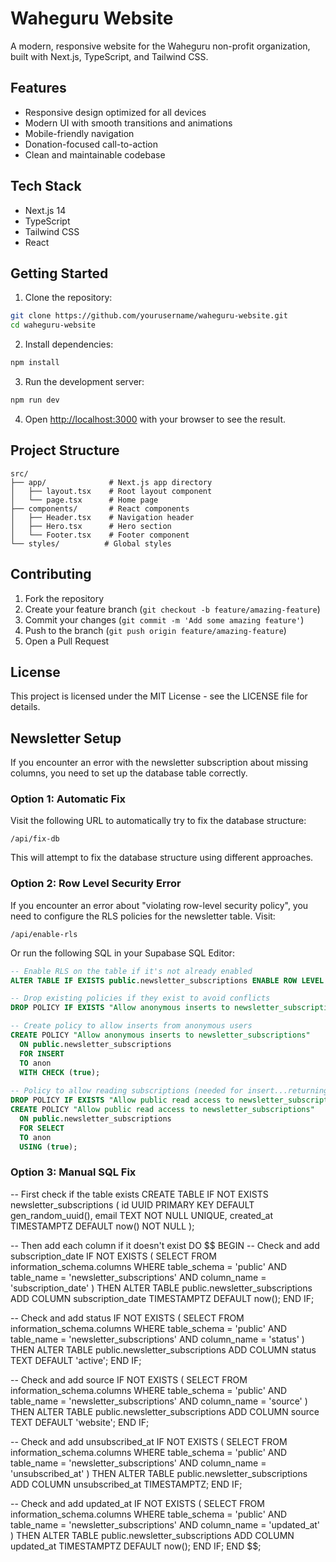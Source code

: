 # Waheguru Website

A modern, responsive website for the Waheguru non-profit organization, built with Next.js, TypeScript, and Tailwind CSS.

## Features

- Responsive design optimized for all devices
- Modern UI with smooth transitions and animations
- Mobile-friendly navigation
- Donation-focused call-to-action
- Clean and maintainable codebase

## Tech Stack

- Next.js 14
- TypeScript
- Tailwind CSS
- React

## Getting Started

1. Clone the repository:
```bash
git clone https://github.com/yourusername/waheguru-website.git
cd waheguru-website
```

2. Install dependencies:
```bash
npm install
```

3. Run the development server:
```bash
npm run dev
```

4. Open [http://localhost:3000](http://localhost:3000) with your browser to see the result.

## Project Structure

```
src/
├── app/              # Next.js app directory
│   ├── layout.tsx    # Root layout component
│   └── page.tsx      # Home page
├── components/       # React components
│   ├── Header.tsx    # Navigation header
│   ├── Hero.tsx      # Hero section
│   └── Footer.tsx    # Footer component
└── styles/          # Global styles
```

## Contributing

1. Fork the repository
2. Create your feature branch (`git checkout -b feature/amazing-feature`)
3. Commit your changes (`git commit -m 'Add some amazing feature'`)
4. Push to the branch (`git push origin feature/amazing-feature`)
5. Open a Pull Request

## License

This project is licensed under the MIT License - see the LICENSE file for details.

## Newsletter Setup

If you encounter an error with the newsletter subscription about missing columns, you need to set up the database table correctly.

### Option 1: Automatic Fix

Visit the following URL to automatically try to fix the database structure:

```
/api/fix-db
```

This will attempt to fix the database structure using different approaches.

### Option 2: Row Level Security Error

If you encounter an error about "violating row-level security policy", you need to configure the RLS policies for the newsletter table. Visit:

```
/api/enable-rls
```

Or run the following SQL in your Supabase SQL Editor:

```sql
-- Enable RLS on the table if it's not already enabled
ALTER TABLE IF EXISTS public.newsletter_subscriptions ENABLE ROW LEVEL SECURITY;

-- Drop existing policies if they exist to avoid conflicts
DROP POLICY IF EXISTS "Allow anonymous inserts to newsletter_subscriptions" ON public.newsletter_subscriptions;

-- Create policy to allow inserts from anonymous users
CREATE POLICY "Allow anonymous inserts to newsletter_subscriptions"
  ON public.newsletter_subscriptions
  FOR INSERT
  TO anon
  WITH CHECK (true);
  
-- Policy to allow reading subscriptions (needed for insert...returning)
DROP POLICY IF EXISTS "Allow public read access to newsletter_subscriptions" ON public.newsletter_subscriptions;
CREATE POLICY "Allow public read access to newsletter_subscriptions"
  ON public.newsletter_subscriptions
  FOR SELECT
  TO anon
  USING (true);
```

### Option 3: Manual SQL Fix

-- First check if the table exists
CREATE TABLE IF NOT EXISTS newsletter_subscriptions (
  id UUID PRIMARY KEY DEFAULT gen_random_uuid(),
  email TEXT NOT NULL UNIQUE,
  created_at TIMESTAMPTZ DEFAULT now() NOT NULL
);

-- Then add each column if it doesn't exist
DO $$
BEGIN
  -- Check and add subscription_date
  IF NOT EXISTS (
    SELECT FROM information_schema.columns 
    WHERE table_schema = 'public' 
    AND table_name = 'newsletter_subscriptions' 
    AND column_name = 'subscription_date'
  ) THEN
    ALTER TABLE public.newsletter_subscriptions 
    ADD COLUMN subscription_date TIMESTAMPTZ DEFAULT now();
  END IF;
  
  -- Check and add status
  IF NOT EXISTS (
    SELECT FROM information_schema.columns 
    WHERE table_schema = 'public' 
    AND table_name = 'newsletter_subscriptions' 
    AND column_name = 'status'
  ) THEN
    ALTER TABLE public.newsletter_subscriptions 
    ADD COLUMN status TEXT DEFAULT 'active';
  END IF;
  
  -- Check and add source
  IF NOT EXISTS (
    SELECT FROM information_schema.columns 
    WHERE table_schema = 'public' 
    AND table_name = 'newsletter_subscriptions' 
    AND column_name = 'source'
  ) THEN
    ALTER TABLE public.newsletter_subscriptions 
    ADD COLUMN source TEXT DEFAULT 'website';
  END IF;
  
  -- Check and add unsubscribed_at
  IF NOT EXISTS (
    SELECT FROM information_schema.columns 
    WHERE table_schema = 'public' 
    AND table_name = 'newsletter_subscriptions' 
    AND column_name = 'unsubscribed_at'
  ) THEN
    ALTER TABLE public.newsletter_subscriptions 
    ADD COLUMN unsubscribed_at TIMESTAMPTZ;
  END IF;
  
  -- Check and add updated_at
  IF NOT EXISTS (
    SELECT FROM information_schema.columns 
    WHERE table_schema = 'public' 
    AND table_name = 'newsletter_subscriptions' 
    AND column_name = 'updated_at'
  ) THEN
    ALTER TABLE public.newsletter_subscriptions 
    ADD COLUMN updated_at TIMESTAMPTZ DEFAULT now();
  END IF;
END $$;
``` 